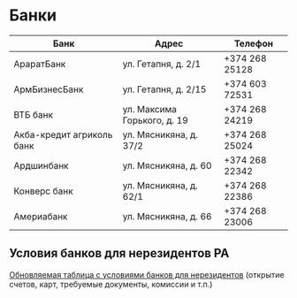 # Банки

| Банк | Адрес | Телефон |
| --- | --- | --- |
| АраратБанк | ул. Гетапня, д. 2/1 | +374 268 25128 |
| АрмБизнесБанк | ул. Гетапня, д. 2/15 | +374 603 72531 |
| ВТБ банк | ул. Максима Горького, д. 19 | +374 268 24219 |
| Акба-кредит агриколь банк | ул. Мясникяна, д. 37/2 | +374 268 25024 |
| Ардшинбанк | ул. Мясникяна, д. 60 | +374 268 22342 |
| Конверс банк | ул. Мясникяна, д. 62/1 | +374 268 22386 |
| Америабанк | ул. Мясникяна, д. 66 | +374 268 23006 |

## Условия банков для нерезидентов РА

[Обновляемая таблица с условиями банков для нерезидентов](https://docs.google.com/spreadsheets/d/e/2PACX-1vQnUNv__ZowMH7vEbBnmYvIrj2cZLBWk5EVYHS-_9WoMDddZid5BxFDtFACUiJijt5Dw3xDMsEMRoYm/pubhtml#) (открытие счетов, карт, требуемые документы, комиссии и т.п.)